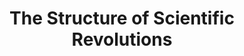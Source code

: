 ---
title: "The Structure of Scientific Revolutions"
bookCover: "/assets/book-covers/the-structure-of-scientific-revolutions.jpg"
slug: "the-structure-of-scientific-revolutions"
bookAuthor: "Thomas S. Kuhn"
rating: 4
done: false
tags: []
summary: false
detailedNotes: false
amazonLink: ""
amazonAffiliateLink: ""
---